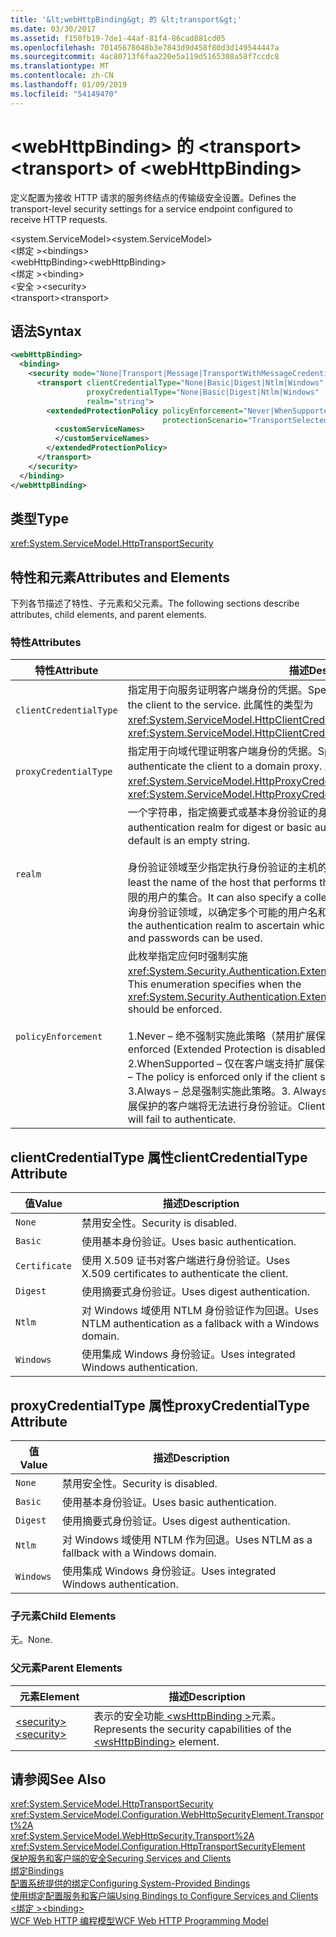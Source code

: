 ```yaml
---
title: '&lt;webHttpBinding&gt; 的 &lt;transport&gt;'
ms.date: 03/30/2017
ms.assetid: f150fb19-7de1-44af-81f4-86cad881cd05
ms.openlocfilehash: 70145678048b3e7843d9d458f80d3d149544447a
ms.sourcegitcommit: 4ac80713f6faa220e5a119d5165308a58f7ccdc8
ms.translationtype: MT
ms.contentlocale: zh-CN
ms.lasthandoff: 01/09/2019
ms.locfileid: "54149470"
---
```

# <a name="lttransportgt-of-ltwebhttpbindinggt"></a><span data-ttu-id="58574-102">&lt;webHttpBinding&gt; 的 &lt;transport&gt;</span><span class="sxs-lookup"><span data-stu-id="58574-102">&lt;transport&gt; of &lt;webHttpBinding&gt;</span></span>
<span data-ttu-id="58574-103">定义配置为接收 HTTP 请求的服务终结点的传输级安全设置。</span><span class="sxs-lookup"><span data-stu-id="58574-103">Defines the transport-level security settings for a service endpoint configured to receive HTTP requests.</span></span>  
  
 <span data-ttu-id="58574-104">\<system.ServiceModel></span><span class="sxs-lookup"><span data-stu-id="58574-104">\<system.ServiceModel></span></span>  
<span data-ttu-id="58574-105">\<绑定 ></span><span class="sxs-lookup"><span data-stu-id="58574-105">\<bindings></span></span>  
<span data-ttu-id="58574-106">\<webHttpBinding></span><span class="sxs-lookup"><span data-stu-id="58574-106">\<webHttpBinding></span></span>  
<span data-ttu-id="58574-107">\<绑定 ></span><span class="sxs-lookup"><span data-stu-id="58574-107">\<binding></span></span>  
<span data-ttu-id="58574-108">\<安全 ></span><span class="sxs-lookup"><span data-stu-id="58574-108">\<security></span></span>  
<span data-ttu-id="58574-109">\<transport></span><span class="sxs-lookup"><span data-stu-id="58574-109">\<transport></span></span>  
  
## <a name="syntax"></a><span data-ttu-id="58574-110">语法</span><span class="sxs-lookup"><span data-stu-id="58574-110">Syntax</span></span>  
  
```xml  
<webHttpBinding>
  <binding>
    <security mode="None|Transport|Message|TransportWithMessageCredential|TransportCredentialOnly">
      <transport clientCredentialType="None|Basic|Digest|Ntlm|Windows"
                 proxyCredentialType="None|Basic|Digest|Ntlm|Windows"
                 realm="string">
        <extendedProtectionPolicy policyEnforcement="Never|WhenSupported|Always"
                                  protectionScenario="TransportSelected|TrustedProxy">
          <customServiceNames>
          </customServiceNames>
        </extendedProtectionPolicy>
      </transport>
    </security>
  </binding>
</webHttpBinding>
```  
  
## <a name="type"></a><span data-ttu-id="58574-111">类型</span><span class="sxs-lookup"><span data-stu-id="58574-111">Type</span></span>  
 <xref:System.ServiceModel.HttpTransportSecurity>  
  
## <a name="attributes-and-elements"></a><span data-ttu-id="58574-112">特性和元素</span><span class="sxs-lookup"><span data-stu-id="58574-112">Attributes and Elements</span></span>  
 <span data-ttu-id="58574-113">下列各节描述了特性、子元素和父元素。</span><span class="sxs-lookup"><span data-stu-id="58574-113">The following sections describe attributes, child elements, and parent elements.</span></span>  
  
### <a name="attributes"></a><span data-ttu-id="58574-114">特性</span><span class="sxs-lookup"><span data-stu-id="58574-114">Attributes</span></span>  
  
|<span data-ttu-id="58574-115">特性</span><span class="sxs-lookup"><span data-stu-id="58574-115">Attribute</span></span>|<span data-ttu-id="58574-116">描述</span><span class="sxs-lookup"><span data-stu-id="58574-116">Description</span></span>|  
|---------------|-----------------|  
|`clientCredentialType`|<span data-ttu-id="58574-117">指定用于向服务证明客户端身份的凭据。</span><span class="sxs-lookup"><span data-stu-id="58574-117">Specifies the credential used to authenticate the client to the service.</span></span> <span data-ttu-id="58574-118">此属性的类型为 <xref:System.ServiceModel.HttpClientCredentialType>。</span><span class="sxs-lookup"><span data-stu-id="58574-118">This attribute is of type <xref:System.ServiceModel.HttpClientCredentialType>.</span></span>|  
|`proxyCredentialType`|<span data-ttu-id="58574-119">指定用于向域代理证明客户端身份的凭据。</span><span class="sxs-lookup"><span data-stu-id="58574-119">Specifies the credential used to authenticate the client to a domain proxy.</span></span> <span data-ttu-id="58574-120">此属性的类型为 <xref:System.ServiceModel.HttpProxyCredentialType>。</span><span class="sxs-lookup"><span data-stu-id="58574-120">This attribute is of type <xref:System.ServiceModel.HttpProxyCredentialType>.</span></span>|  
|`realm`|<span data-ttu-id="58574-121">一个字符串，指定摘要式或基本身份验证的身份验证领域。</span><span class="sxs-lookup"><span data-stu-id="58574-121">A string that specifies the authentication realm for digest or basic authentication.</span></span> <span data-ttu-id="58574-122">默认值为一个空字符串。</span><span class="sxs-lookup"><span data-stu-id="58574-122">The default is an empty string.</span></span><br /><br /> <span data-ttu-id="58574-123">身份验证领域至少指定执行身份验证的主机的名称。</span><span class="sxs-lookup"><span data-stu-id="58574-123">An authentication realm specifies at least the name of the host that performs the authentication.</span></span> <span data-ttu-id="58574-124">它还可以指定具有访问权限的用户的集合。</span><span class="sxs-lookup"><span data-stu-id="58574-124">It can also specify a collection of users that has access.</span></span> <span data-ttu-id="58574-125">用户可以查询身份验证领域，以确定多个可能的用户名和密码中哪一个可以使用。</span><span class="sxs-lookup"><span data-stu-id="58574-125">A user can query the authentication realm to ascertain which one of the several possible usernames and passwords can be used.</span></span>|  
|`policyEnforcement`|<span data-ttu-id="58574-126">此枚举指定应何时强制实施 <xref:System.Security.Authentication.ExtendedProtection.ExtendedProtectionPolicy>。</span><span class="sxs-lookup"><span data-stu-id="58574-126">This enumeration specifies when the <xref:System.Security.Authentication.ExtendedProtection.ExtendedProtectionPolicy> should be enforced.</span></span><br /><br /> <span data-ttu-id="58574-127">1.Never – 绝不强制实施此策略（禁用扩展保护）。</span><span class="sxs-lookup"><span data-stu-id="58574-127">1.  Never – The policy is never enforced (Extended Protection is disabled).</span></span><br /><span data-ttu-id="58574-128">2.WhenSupported – 仅在客户端支持扩展保护时才强制实施此策略。</span><span class="sxs-lookup"><span data-stu-id="58574-128">2.  WhenSupported – The policy is enforced only if the client supports Extended Protection.</span></span><br /><span data-ttu-id="58574-129">3.Always – 总是强制实施此策略。</span><span class="sxs-lookup"><span data-stu-id="58574-129">3.  Always – The policy is always enforced.</span></span> <span data-ttu-id="58574-130">不支持扩展保护的客户端将无法进行身份验证。</span><span class="sxs-lookup"><span data-stu-id="58574-130">Clients which don’t support Extended Protection will fail to authenticate.</span></span>|  
  
## <a name="clientcredentialtype-attribute"></a><span data-ttu-id="58574-131">clientCredentialType 属性</span><span class="sxs-lookup"><span data-stu-id="58574-131">clientCredentialType Attribute</span></span>  
  
|<span data-ttu-id="58574-132">值</span><span class="sxs-lookup"><span data-stu-id="58574-132">Value</span></span>|<span data-ttu-id="58574-133">描述</span><span class="sxs-lookup"><span data-stu-id="58574-133">Description</span></span>|  
|-----------|-----------------|  
|`None`|<span data-ttu-id="58574-134">禁用安全性。</span><span class="sxs-lookup"><span data-stu-id="58574-134">Security is disabled.</span></span>|  
|`Basic`|<span data-ttu-id="58574-135">使用基本身份验证。</span><span class="sxs-lookup"><span data-stu-id="58574-135">Uses basic authentication.</span></span>|  
|`Certificate`|<span data-ttu-id="58574-136">使用 X.509 证书对客户端进行身份验证。</span><span class="sxs-lookup"><span data-stu-id="58574-136">Uses X.509 certificates to authenticate the client.</span></span>|  
|`Digest`|<span data-ttu-id="58574-137">使用摘要式身份验证。</span><span class="sxs-lookup"><span data-stu-id="58574-137">Uses digest authentication.</span></span>|  
|`Ntlm`|<span data-ttu-id="58574-138">对 Windows 域使用 NTLM 身份验证作为回退。</span><span class="sxs-lookup"><span data-stu-id="58574-138">Uses NTLM authentication as a fallback with a Windows domain.</span></span>|  
|`Windows`|<span data-ttu-id="58574-139">使用集成 Windows 身份验证。</span><span class="sxs-lookup"><span data-stu-id="58574-139">Uses integrated Windows authentication.</span></span>|  
  
## <a name="proxycredentialtype-attribute"></a><span data-ttu-id="58574-140">proxyCredentialType 属性</span><span class="sxs-lookup"><span data-stu-id="58574-140">proxyCredentialType Attribute</span></span>  
  
|<span data-ttu-id="58574-141">值</span><span class="sxs-lookup"><span data-stu-id="58574-141">Value</span></span>|<span data-ttu-id="58574-142">描述</span><span class="sxs-lookup"><span data-stu-id="58574-142">Description</span></span>|  
|-----------|-----------------|  
|`None`|<span data-ttu-id="58574-143">禁用安全性。</span><span class="sxs-lookup"><span data-stu-id="58574-143">Security is disabled.</span></span>|  
|`Basic`|<span data-ttu-id="58574-144">使用基本身份验证。</span><span class="sxs-lookup"><span data-stu-id="58574-144">Uses basic authentication.</span></span>|  
|`Digest`|<span data-ttu-id="58574-145">使用摘要式身份验证。</span><span class="sxs-lookup"><span data-stu-id="58574-145">Uses digest authentication.</span></span>|  
|`Ntlm`|<span data-ttu-id="58574-146">对 Windows 域使用 NTLM 作为回退。</span><span class="sxs-lookup"><span data-stu-id="58574-146">Uses NTLM as a fallback with a Windows domain.</span></span>|  
|`Windows`|<span data-ttu-id="58574-147">使用集成 Windows 身份验证。</span><span class="sxs-lookup"><span data-stu-id="58574-147">Uses integrated Windows authentication.</span></span>|  
  
### <a name="child-elements"></a><span data-ttu-id="58574-148">子元素</span><span class="sxs-lookup"><span data-stu-id="58574-148">Child Elements</span></span>  
 <span data-ttu-id="58574-149">无。</span><span class="sxs-lookup"><span data-stu-id="58574-149">None.</span></span>  
  
### <a name="parent-elements"></a><span data-ttu-id="58574-150">父元素</span><span class="sxs-lookup"><span data-stu-id="58574-150">Parent Elements</span></span>  
  
|<span data-ttu-id="58574-151">元素</span><span class="sxs-lookup"><span data-stu-id="58574-151">Element</span></span>|<span data-ttu-id="58574-152">描述</span><span class="sxs-lookup"><span data-stu-id="58574-152">Description</span></span>|  
|-------------|-----------------|  
|[<span data-ttu-id="58574-153">\<security></span><span class="sxs-lookup"><span data-stu-id="58574-153">\<security></span></span>](../../../../../docs/framework/configure-apps/file-schema/wcf/security-of-webhttpbinding.md)|<span data-ttu-id="58574-154">表示的安全功能[ \<wsHttpBinding >](../../../../../docs/framework/configure-apps/file-schema/wcf/wshttpbinding.md)元素。</span><span class="sxs-lookup"><span data-stu-id="58574-154">Represents the security capabilities of the [\<wsHttpBinding>](../../../../../docs/framework/configure-apps/file-schema/wcf/wshttpbinding.md) element.</span></span>|  
  
## <a name="see-also"></a><span data-ttu-id="58574-155">请参阅</span><span class="sxs-lookup"><span data-stu-id="58574-155">See Also</span></span>  
 <xref:System.ServiceModel.HttpTransportSecurity>  
 <xref:System.ServiceModel.Configuration.WebHttpSecurityElement.Transport%2A>  
 <xref:System.ServiceModel.WebHttpSecurity.Transport%2A>  
 <xref:System.ServiceModel.Configuration.HttpTransportSecurityElement>  
 [<span data-ttu-id="58574-156">保护服务和客户端的安全</span><span class="sxs-lookup"><span data-stu-id="58574-156">Securing Services and Clients</span></span>](../../../../../docs/framework/wcf/feature-details/securing-services-and-clients.md)  
 [<span data-ttu-id="58574-157">绑定</span><span class="sxs-lookup"><span data-stu-id="58574-157">Bindings</span></span>](../../../../../docs/framework/wcf/bindings.md)  
 [<span data-ttu-id="58574-158">配置系统提供的绑定</span><span class="sxs-lookup"><span data-stu-id="58574-158">Configuring System-Provided Bindings</span></span>](../../../../../docs/framework/wcf/feature-details/configuring-system-provided-bindings.md)  
 [<span data-ttu-id="58574-159">使用绑定配置服务和客户端</span><span class="sxs-lookup"><span data-stu-id="58574-159">Using Bindings to Configure Services and Clients</span></span>](../../../../../docs/framework/wcf/using-bindings-to-configure-services-and-clients.md)  
 [<span data-ttu-id="58574-160">\<绑定 ></span><span class="sxs-lookup"><span data-stu-id="58574-160">\<binding></span></span>](../../../../../docs/framework/misc/binding.md)  
 [<span data-ttu-id="58574-161">WCF Web HTTP 编程模型</span><span class="sxs-lookup"><span data-stu-id="58574-161">WCF Web HTTP Programming Model</span></span>](../../../../../docs/framework/wcf/feature-details/wcf-web-http-programming-model.md)
